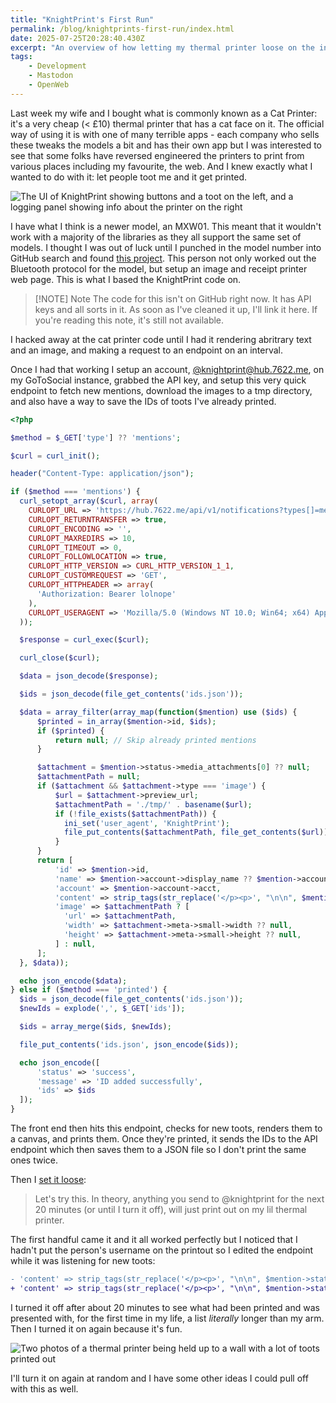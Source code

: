 ```yaml
---
title: "KnightPrint's First Run"
permalink: /blog/knightprints-first-run/index.html
date: 2025-07-25T20:28:40.430Z
excerpt: "An overview of how letting my thermal printer loose on the internet went"
tags:
    - Development
    - Mastodon
    - OpenWeb
---
```


Last week my wife and I bought what is commonly known as a Cat Printer: it's a very cheap (< £10) thermal printer that has a cat face on it. The official way of using it is with one of many terrible apps - each company who sells these tweaks the models a bit and has their own app but I was interested to see that some folks have reversed engineered the printers to print from various places including my favourite, the web. And I knew exactly what I wanted to do with it: let people toot me and it get printed.

![The UI of KnightPrint showing buttons and a toot on the left, and a logging panel showing info about the printer on the right](https://cdn.rknight.me/site/2025/knightprint-ui-demo.jpg)

I have what I think is a newer model, an MXW01. This meant that it wouldn't work with a majority of the libraries as they all support the same set of models. I thought I was out of luck until I punched in the model number into GitHub search and found [this project](https://catprinter.vercel.app). This person not only worked out the Bluetooth protocol for the model, but setup an image and receipt printer web page. This is what I based the KnightPrint code on.

> [!NOTE] Note
> The code for this isn't on GitHub right now. It has API keys and all sorts in it. As soon as I've cleaned it up, I'll link it here. If you're reading this note, it's still not available.

I hacked away at the cat printer code until I had it rendering abritrary text and an image, and making a request to an endpoint on an interval.

Once I had that working I setup an account, [@knightprint@hub.7622.me](https://hub.7622.me/@knightprint), on my GoToSocial instance, grabbed the API key, and setup this very quick endpoint to fetch new mentions, download the images to a tmp directory, and also have a way to save the IDs of toots I've already printed.

```php
<?php

$method = $_GET['type'] ?? 'mentions';

$curl = curl_init();

header("Content-Type: application/json");

if ($method === 'mentions') {
  curl_setopt_array($curl, array(
    CURLOPT_URL => 'https://hub.7622.me/api/v1/notifications?types[]=mention',
    CURLOPT_RETURNTRANSFER => true,
    CURLOPT_ENCODING => '',
    CURLOPT_MAXREDIRS => 10,
    CURLOPT_TIMEOUT => 0,
    CURLOPT_FOLLOWLOCATION => true,
    CURLOPT_HTTP_VERSION => CURL_HTTP_VERSION_1_1,
    CURLOPT_CUSTOMREQUEST => 'GET',
    CURLOPT_HTTPHEADER => array(
      'Authorization: Bearer lolnope'
    ),
    CURLOPT_USERAGENT => 'Mozilla/5.0 (Windows NT 10.0; Win64; x64) AppleWebKit/537.36 (KHTML, like Gecko) Chrome/58.0.3029.110 Safari/537.3',
  ));

  $response = curl_exec($curl);

  curl_close($curl);

  $data = json_decode($response);

  $ids = json_decode(file_get_contents('ids.json'));

  $data = array_filter(array_map(function($mention) use ($ids) {
      $printed = in_array($mention->id, $ids);
      if ($printed) {
          return null; // Skip already printed mentions
      }

      $attachment = $mention->status->media_attachments[0] ?? null;
      $attachmentPath = null;
      if ($attachment && $attachment->type === 'image') {
          $url = $attachment->preview_url;
          $attachmentPath = './tmp/' . basename($url);
          if (!file_exists($attachmentPath)) {
            ini_set('user_agent', 'KnightPrint');
            file_put_contents($attachmentPath, file_get_contents($url));
          }
      }
      return [
          'id' => $mention->id,
          'name' => $mention->account->display_name ?? $mention->account->username,
          'account' => $mention->account->acct,
          'content' => strip_tags(str_replace('</p><p>', "\n\n", $mention->status->content)),
          'image' => $attachmentPath ? [
            'url' => $attachmentPath,
            'width' => $attachment->meta->small->width ?? null,
            'height' => $attachment->meta->small->height ?? null,
          ] : null,
      ];
  }, $data));

  echo json_encode($data);
} else if ($method === 'printed') {
  $ids = json_decode(file_get_contents('ids.json'));
  $newIds = explode(',', $_GET['ids']);

  $ids = array_merge($ids, $newIds);

  file_put_contents('ids.json', json_encode($ids));

  echo json_encode([
      'status' => 'success',
      'message' => 'ID added successfully',
      'ids' => $ids
  ]);
}
```

The front end then hits this endpoint, checks for new toots, renders them to a canvas, and prints them. Once they're printed, it sends the IDs to the API endpoint which then saves them to a JSON file so I don't print the same ones twice.

Then I [set it loose](https://social.lol/@robb/114915356355934723):

> Let's try this. In theory, anything you send to @knightprint for the next 20 minutes (or until I turn it off), will just print out on my lil thermal printer.

The first handful came it and it all worked perfectly but I noticed that I hadn't put the person's username on the printout so I edited the endpoint while it was listening for new toots:

```diff
- 'content' => strip_tags(str_replace('</p><p>', "\n\n", $mention->status->content)),
+ 'content' => strip_tags(str_replace('</p><p>', "\n\n", $mention->status->content)) . "\n\n - @" . $mention->account->acct,
```

I turned it off after about 20 minutes to see what had been printed and was presented with, for the first time in my life, a list _literally_  longer than my arm. Then I turned it on again because it's fun. 

![Two photos of a thermal printer being held up to a wall with a lot of toots printed out](https://cdn.rknight.me/site/2025/knightprint-first-runs.jpg)

I'll turn it on again at random and I have some other ideas I could pull off with this as well.